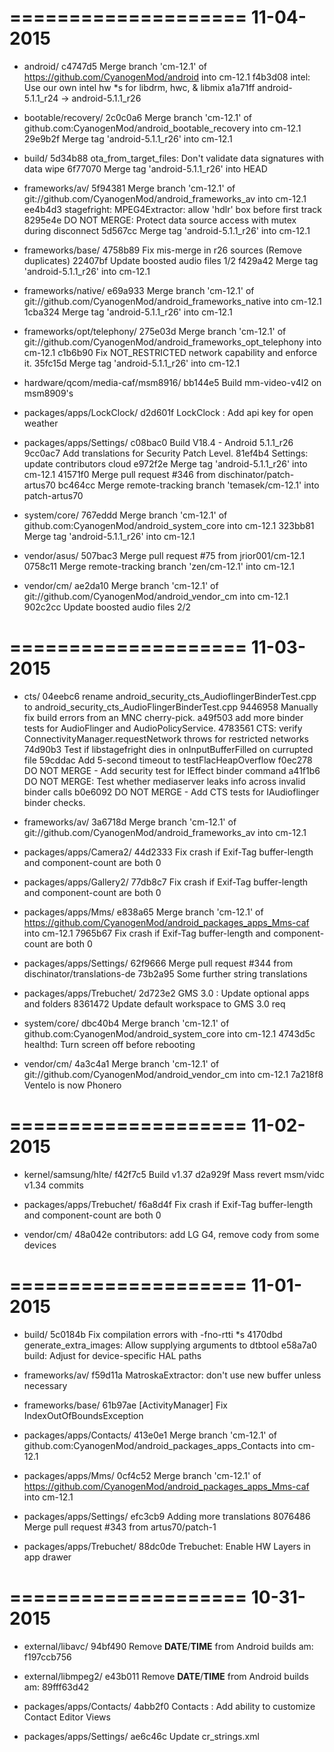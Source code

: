 ====================
     11-04-2015
====================


   * android/
c4747d5 Merge branch 'cm-12.1' of https://github.com/CyanogenMod/android into cm-12.1
f4b3d08 intel: Use our own intel hw    *s for libdrm, hwc, & libmix
a1a71ff android-5.1.1_r24 -> android-5.1.1_r26

   * bootable/recovery/
2c0c0a6 Merge branch 'cm-12.1' of github.com:CyanogenMod/android_bootable_recovery into cm-12.1
29e9b2f Merge tag 'android-5.1.1_r26' into cm-12.1

   * build/
5d34b88 ota_from_target_files: Don't validate data signatures with data wipe
6f77070 Merge tag 'android-5.1.1_r26' into HEAD

   * frameworks/av/
5f94381 Merge branch 'cm-12.1' of git://github.com/CyanogenMod/android_frameworks_av into cm-12.1
ee4b4d3 stagefright: MPEG4Extractor: allow 'hdlr' box before first track
8295e4e DO NOT MERGE: Protect data source access with mutex during disconnect
5d567cc Merge tag 'android-5.1.1_r26' into cm-12.1

   * frameworks/base/
4758b89 Fix mis-merge in r26 sources (Remove duplicates)
22407bf Update boosted audio files 1/2
f429a42 Merge tag 'android-5.1.1_r26' into cm-12.1

   * frameworks/native/
e69a933 Merge branch 'cm-12.1' of git://github.com/CyanogenMod/android_frameworks_native into cm-12.1
1cba324 Merge tag 'android-5.1.1_r26' into cm-12.1

   * frameworks/opt/telephony/
275e03d Merge branch 'cm-12.1' of git://github.com/CyanogenMod/android_frameworks_opt_telephony into cm-12.1
c1b6b90 Fix NOT_RESTRICTED network capability and enforce it.
35fc15d Merge tag 'android-5.1.1_r26' into cm-12.1

   * hardware/qcom/media-caf/msm8916/
bb144e5 Build mm-video-v4l2 on msm8909's

   * packages/apps/LockClock/
d2d601f LockClock : Add api key for open weather

   * packages/apps/Settings/
c08bac0 Build V18.4 - Android 5.1.1_r26
9cc0ac7 Add translations for Security Patch Level.
81ef4b4 Settings: update contributors cloud
e972f2e Merge tag 'android-5.1.1_r26' into cm-12.1
41571f0 Merge pull request #346 from dischinator/patch-artus70
bc464cc Merge remote-tracking branch 'temasek/cm-12.1' into patch-artus70

   * system/core/
767eddd Merge branch 'cm-12.1' of github.com:CyanogenMod/android_system_core into cm-12.1
323bb81 Merge tag 'android-5.1.1_r26' into cm-12.1

   * vendor/asus/
507bac3 Merge pull request #75 from jrior001/cm-12.1
0758c11 Merge remote-tracking branch 'zen/cm-12.1' into cm-12.1

   * vendor/cm/
ae2da10 Merge branch 'cm-12.1' of git://github.com/CyanogenMod/android_vendor_cm into cm-12.1
902c2cc Update boosted audio files 2/2

====================
     11-03-2015
====================


   * cts/
04eebc6 rename android_security_cts_AudioflingerBinderTest.cpp to android_security_cts_AudioFlingerBinderTest.cpp
9446958 Manually fix build errors from an MNC cherry-pick.
a49f503 add more binder tests for AudioFlinger and AudioPolicyService.
4783561 CTS: verify ConnectivityManager.requestNetwork throws for restricted networks
74d90b3 Test if libstagefright dies in onInputBufferFilled on currupted file
59cddac Add 5-second timeout to testFlacHeapOverflow
f0ec278 DO NOT MERGE - Add security test for IEffect binder command
a41f1b6 DO NOT MERGE: Test whether mediaserver leaks info across invalid binder calls
b0e6092 DO NOT MERGE - Add CTS tests for IAudioflinger binder checks.

   * frameworks/av/
3a6718d Merge branch 'cm-12.1' of git://github.com/CyanogenMod/android_frameworks_av into cm-12.1

   * packages/apps/Camera2/
44d2333 Fix crash if Exif-Tag buffer-length and component-count are both 0

   * packages/apps/Gallery2/
77db8c7 Fix crash if Exif-Tag buffer-length and component-count are both 0

   * packages/apps/Mms/
e838a65 Merge branch 'cm-12.1' of https://github.com/CyanogenMod/android_packages_apps_Mms-caf into cm-12.1
7965b67 Fix crash if Exif-Tag buffer-length and component-count are both 0

   * packages/apps/Settings/
62f9666 Merge pull request #344 from dischinator/translations-de
73b2a95 Some further string translations

   * packages/apps/Trebuchet/
2d723e2 GMS 3.0 : Update optional apps and folders
8361472 Update default workspace to GMS 3.0 req

   * system/core/
dbc40b4 Merge branch 'cm-12.1' of github.com:CyanogenMod/android_system_core into cm-12.1
4743d5c healthd: Turn screen off before rebooting

   * vendor/cm/
4a3c4a1 Merge branch 'cm-12.1' of git://github.com/CyanogenMod/android_vendor_cm into cm-12.1
7a218f8 Ventelo is now Phonero

====================
     11-02-2015
====================


   * kernel/samsung/hlte/
f42f7c5 Build v1.37
d2a929f Mass revert msm/vidc v1.34 commits

   * packages/apps/Trebuchet/
f6a8d4f Fix crash if Exif-Tag buffer-length and component-count are both 0

   * vendor/cm/
48a042e contributors: add LG G4, remove cody from some devices

====================
     11-01-2015
====================


   * build/
5c0184b Fix compilation errors with -fno-rtti    *s
4170dbd generate_extra_images: Allow supplying arguments to dtbtool
e58a7a0 build: Adjust for device-specific HAL paths

   * frameworks/av/
f59d11a MatroskaExtractor: don't use new buffer unless necessary

   * frameworks/base/
61b97ae [ActivityManager] Fix IndexOutOfBoundsException

   * packages/apps/Contacts/
413e0e1 Merge branch 'cm-12.1' of github.com:CyanogenMod/android_packages_apps_Contacts into cm-12.1

   * packages/apps/Mms/
0cf4c52 Merge branch 'cm-12.1' of https://github.com/CyanogenMod/android_packages_apps_Mms-caf into cm-12.1

   * packages/apps/Settings/
efc3cb9 Adding more translations
8076486 Merge pull request #343 from artus70/patch-1

   * packages/apps/Trebuchet/
88dc0de Trebuchet: Enable HW Layers in app drawer

====================
     10-31-2015
====================


   * external/libavc/
94bf490 Remove __DATE__/__TIME__ from Android builds am: f197ccb756

   * external/libmpeg2/
e43b011 Remove __DATE__/__TIME__ from Android builds am: 89fff63d42

   * packages/apps/Contacts/
4abb2f0 Contacts : Add ability to customize Contact Editor Views

   * packages/apps/Settings/
ae6c46c Update cr_strings.xml


